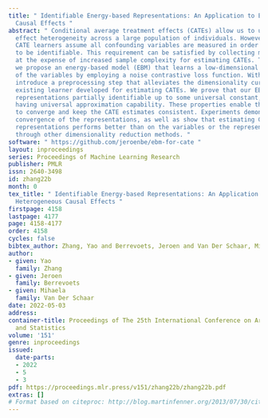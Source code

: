 ```yaml
---
title: " Identifiable Energy-based Representations: An Application to Estimating Heterogeneous
  Causal Effects "
abstract: " Conditional average treatment effects (CATEs) allow us to understand the
  effect heterogeneity across a large population of individuals. However, typical
  CATE learners assume all confounding variables are measured in order for the CATE
  to be identifiable. This requirement can be satisfied by collecting many variables,
  at the expense of increased sample complexity for estimating CATEs. To combat this,
  we propose an energy-based model (EBM) that learns a low-dimensional representation
  of the variables by employing a noise contrastive loss function. With our EBM we
  introduce a preprocessing step that alleviates the dimensionality curse for any
  existing learner developed for estimating CATEs. We prove that our EBM keeps the
  representations partially identifiable up to some universal constant, as well as
  having universal approximation capability. These properties enable the representations
  to converge and keep the CATE estimates consistent. Experiments demonstrate the
  convergence of the representations, as well as show that estimating CATEs on our
  representations performs better than on the variables or the representations obtained
  through other dimensionality reduction methods. "
software: " https://github.com/jeroenbe/ebm-for-cate "
layout: inproceedings
series: Proceedings of Machine Learning Research
publisher: PMLR
issn: 2640-3498
id: zhang22b
month: 0
tex_title: " Identifiable Energy-based Representations: An Application to Estimating
  Heterogeneous Causal Effects "
firstpage: 4158
lastpage: 4177
page: 4158-4177
order: 4158
cycles: false
bibtex_author: Zhang, Yao and Berrevoets, Jeroen and Van Der Schaar, Mihaela
author:
- given: Yao
  family: Zhang
- given: Jeroen
  family: Berrevoets
- given: Mihaela
  family: Van Der Schaar
date: 2022-05-03
address:
container-title: Proceedings of The 25th International Conference on Artificial Intelligence
  and Statistics
volume: '151'
genre: inproceedings
issued:
  date-parts:
  - 2022
  - 5
  - 3
pdf: https://proceedings.mlr.press/v151/zhang22b/zhang22b.pdf
extras: []
# Format based on citeproc: http://blog.martinfenner.org/2013/07/30/citeproc-yaml-for-bibliographies/
---
```

